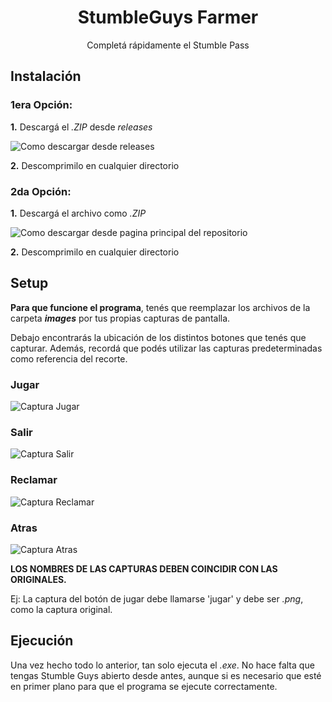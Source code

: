 <h1 align="center">StumbleGuys Farmer</h1>
<p align="center">Completá rápidamente el Stumble Pass</p>

## Instalación
### 1era Opción:
**1.** Descargá el *.ZIP* desde *releases*

<img src="https://i.imgur.com/iHsYeBM.png" alt="Como descargar desde releases">

 **2.** Descomprimilo en cualquier directorio
### 2da Opción:
**1.** Descargá el archivo como *.ZIP*

<img src="https://i.imgur.com/KTlbjFv.png" alt="Como descargar desde pagina principal del repositorio">

 **2.** Descomprimilo en cualquier directorio
 
 ## Setup
 **Para que funcione el programa**, tenés que reemplazar los archivos de la carpeta ***images*** por tus propias capturas de pantalla.
 
 Debajo encontrarás la ubicación de los distintos botones que tenés que capturar. Además, recordá que podés utilizar las capturas predeterminadas como referencia del recorte.
 
 ### Jugar
 
 <img src="https://i.imgur.com/ShsTS8F.png" alt="Captura Jugar">
 
 ### Salir
 
 <img src="https://i.imgur.com/BIsM88V.png" alt="Captura Salir">
 
 ### Reclamar
 
 <img src="https://i.imgur.com/roYUz6i.png" alt="Captura Reclamar">
 
 ### Atras
 
 <img src="https://i.imgur.com/QFV067l.png" alt="Captura Atras">
 
 **LOS NOMBRES DE LAS CAPTURAS DEBEN COINCIDIR CON LAS ORIGINALES.**
 
 Ej: La captura del botón de jugar debe llamarse 'jugar' y debe ser *.png*, como la captura original.
 
 ## Ejecución
 Una vez hecho todo lo anterior, tan solo ejecuta el *.exe*. No hace falta que tengas Stumble Guys abierto desde antes, aunque si es necesario que esté en primer plano    para que el programa se ejecute correctamente.
